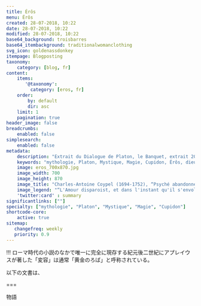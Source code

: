 ```yaml
---
title: Érôs
menu: Érôs
created: 28-07-2018, 10:22
date: 28-07-2018, 10:22
modified: 28-07-2018, 10:22
base64_background: troisbarres
base64_itembackground: traditionalwomanclothing
svg_icon: goldenassdonkey
itempage: Blogposting
taxonomy:
    category: [blog, fr]
content:
    items:
       '@taxonomy':
         category: [eros, fr]
    order:
        by: default
        dir: asc
    limit: 1
    pagination: true
header_image: false
breadcrumbs:
    enabled: false
simplesearch:
    enabled: false
metadata:
    description: "Extrait du Dialogue de Platon, le Banquet, extrait 203b à 204a dans lequel Diotime, prétresse et prophète de Mantinée  à Socrate la nature de l'Amour"
    keywords: "mythologie, Platon, Mystique, Magie, Cupidon, Érôs, dieu de l'Amour, Amour, Diotime, le Banquet"
    image: eros_700x870.jpg
    image_width: 700
    image_height: 870
    image_title: "Charles-Antoine Coypel (1694-1752), “Psyché abandonnée par l’Amour”, 1748, Musée des Beaux-Arts de Lille inv. P.1854."
    image_legend: "“L'Amour disparoist, et dans l'instant qu'il s'envole, le superbe Jardin s'évanouit. Psiché demeure seule au milieu d'une vaste Campagne et sur le bord sauvage d'un grand Fleuve oÙ elle se veut précipiter”. (Molière, “Psiché”, Acte IV, scène 3)"
    'twitter:card' : summary
significantlinks: [""]
specialty: ["mythologie", "Platon", "Mystique", "Magie", "Cupidon"]
shortcode-core:
    active: true
sitemap:
   changefreq: weekly
   priority: 0.9
---
```

!!! ローマ時代の小説のなかで唯一に完全に現存する紀元後二世紀にアプレイウスが著した「変容」は通常「黄金のろば」と呼称されている。  

以下の文書は、

===

物語